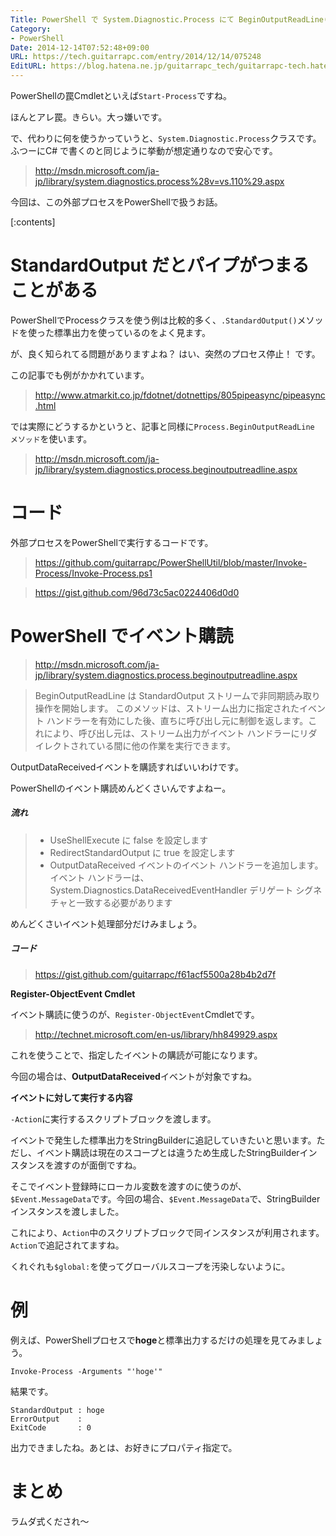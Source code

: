 ```yaml
---
Title: PowerShell で System.Diagnostic.Process にて BeginOutputReadLine() を使う
Category:
- PowerShell
Date: 2014-12-14T07:52:48+09:00
URL: https://tech.guitarrapc.com/entry/2014/12/14/075248
EditURL: https://blog.hatena.ne.jp/guitarrapc_tech/guitarrapc-tech.hatenablog.com/atom/entry/8454420450077018485
---
```


PowerShellの罠Cmdletといえば`Start-Process`ですね。

ほんとアレ罠。きらい。大っ嫌いです。

で、代わりに何を使うかっていうと、`System.Diagnostic.Process`クラスです。ふつーにC# で書くのと同じように挙動が想定通りなので安心です。

> http://msdn.microsoft.com/ja-jp/library/system.diagnostics.process%28v=vs.110%29.aspx

今回は、この外部プロセスをPowerShellで扱うお話。


[:contents]

# StandardOutput だとパイプがつまることがある

PowerShellでProcessクラスを使う例は比較的多く、`.StandardOutput()`メソッドを使った標準出力を使っているのをよく見ます。

が、良く知られてる問題がありますよね？ はい、突然のプロセス停止！ です。

この記事でも例がかかれています。

> http://www.atmarkit.co.jp/fdotnet/dotnettips/805pipeasync/pipeasync.html

では実際にどうするかというと、記事と同様に`Process.BeginOutputReadLine メソッド`を使います。

> http://msdn.microsoft.com/ja-jp/library/system.diagnostics.process.beginoutputreadline.aspx

# コード

外部プロセスをPowerShellで実行するコードです。

> https://github.com/guitarrapc/PowerShellUtil/blob/master/Invoke-Process/Invoke-Process.ps1

> https://gist.github.com/96d73c5ac0224406d0d0


# PowerShell でイベント購読

> http://msdn.microsoft.com/ja-jp/library/system.diagnostics.process.beginoutputreadline.aspx

> BeginOutputReadLine は StandardOutput ストリームで非同期読み取り操作を開始します。 このメソッドは、ストリーム出力に指定されたイベント ハンドラーを有効にした後、直ちに呼び出し元に制御を返します。これにより、呼び出し元は、ストリーム出力がイベント ハンドラーにリダイレクトされている間に他の作業を実行できます。

OutputDataReceivedイベントを購読すればいいわけです。

PowerShellのイベント購読めんどくさいんですよねー。

##### 流れ

> - UseShellExecute に false を設定します
> - RedirectStandardOutput に true を設定します
> - OutputDataReceived イベントのイベント ハンドラーを追加します。 イベント ハンドラーは、System.Diagnostics.DataReceivedEventHandler デリゲート シグネチャと一致する必要があります

めんどくさいイベント処理部分だけみましょう。

##### コード

> https://gist.github.com/guitarrapc/f61acf5500a28b4b2d7f

**Register-ObjectEvent Cmdlet**

イベント購読に使うのが、`Register-ObjectEvent`Cmdletです。

> http://technet.microsoft.com/en-us/library/hh849929.aspx

これを使うことで、指定したイベントの購読が可能になります。

今回の場合は、**OutputDataReceived**イベントが対象ですね。

**イベントに対して実行する内容**

`-Action`に実行するスクリプトブロックを渡します。

イベントで発生した標準出力をStringBuilderに追記していきたいと思います。ただし、イベント購読は現在のスコープとは違うため生成したStringBuilderインスタンスを渡すのが面倒ですね。

そこでイベント登録時にローカル変数を渡すのに使うのが、`$Event.MessageData`です。今回の場合、`$Event.MessageData`で、StringBuilderインスタンスを渡しました。

これにより、`Action`中のスクリプトブロックで同インスタンスが利用されます。`Action`で追記されてますね。

くれぐれも`$global:`を使ってグローバルスコープを汚染しないように。

# 例

例えば、PowerShellプロセスで**hoge**と標準出力するだけの処理を見てみましょう。

```
Invoke-Process -Arguments "'hoge'"
```

結果です。


```
StandardOutput : hoge
ErrorOutput    :
ExitCode       : 0
```

出力できましたね。あとは、お好きにプロパティ指定で。

# まとめ

ラムダ式くだされ～
